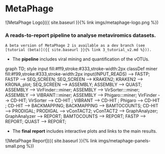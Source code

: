 # MetaPhage


![MetaPhage Logo]({{ site.baseurl }}{% link imgs/metaphage-logo.png %})


### A reads-to-report pipeline to analyse metaviromics datasets.

```note
A beta version of MetaPhage 2 is available as a dev branch (see [tutorial (beta)]({{ site.baseurl }}{% link 3_tutorial_v2.md %})).
```

* The **pipeline** includes viral mining and quantification of the vOTUs.

<div class="mermaid">
graph TD;
 style input fill:#ff9,stroke:#333,stroke-width:2px
 classDef miner fill:#f99,stroke:#333,stroke-width:2px
 input(INPUT_READS) --> FASTP;
 FASTP --> SEQ_SCREEN;
 SEQ_SCREEN --> KRAKEN2;
 KRAKEN2 --> KRONA_plot;
 SEQ_SCREEN --> ASSEMBLY;
 ASSEMBLY --> QUAST;
 ASSEMBLY --> VirFinder:::miner;
 ASSEMBLY --> VirSorter:::miner;
 ASSEMBLY --> VIBRANT:::miner;
 ASSEMBLY --> Phigaro:::miner;
 VirFinder --> CD-HIT;
 VirSorter --> CD-HIT ;
 VIBRANT --> CD-HIT ;
 Phigaro --> CD-HIT ;
 CD-HIT --> BACKMAPPING;
 BACKMAPPING --> BAMTOCOUNTS;
 CD-HIT --> PRODIGAL;
 PRODIGAL --> vConTACT2;
 vConTACT2 --> GraphAnalyzer;
 GraphAnalyzer --> REPORT;
 BAMTOCOUNTS --> REPORT;
 FASTP --> REPORT;
 QUAST --> REPORT;
</div>

* The **final report** includes interactive plots and links to the main results.

![MetaPhage Report]({{ site.baseurl }}{% link imgs/metaphage-panels-small.png %})

<script src="{{ site.baseurl }}{% link imgs/mermaid.min.js %}"></script>